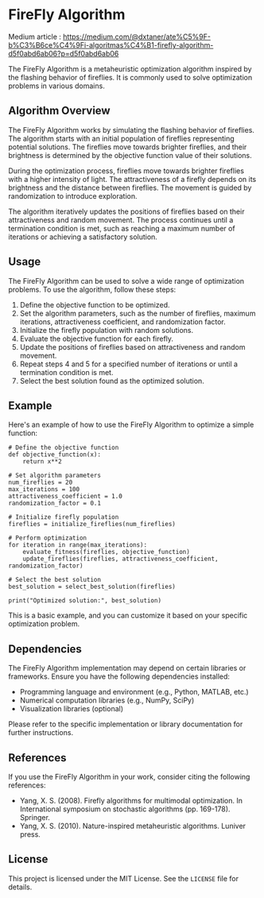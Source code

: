 FireFly Algorithm
=================

Medium article : https://medium.com/@dxtaner/ate%C5%9F-b%C3%B6ce%C4%9Fi-algoritmas%C4%B1-firefly-algorithm-d5f0abd6ab06?p=d5f0abd6ab06


The FireFly Algorithm is a metaheuristic optimization algorithm inspired by the flashing behavior of fireflies. It is commonly used to solve optimization problems in various domains.

Algorithm Overview
------------------

The FireFly Algorithm works by simulating the flashing behavior of fireflies. The algorithm starts with an initial population of fireflies representing potential solutions. The fireflies move towards brighter fireflies, and their brightness is determined by the objective function value of their solutions.

During the optimization process, fireflies move towards brighter fireflies with a higher intensity of light. The attractiveness of a firefly depends on its brightness and the distance between fireflies. The movement is guided by randomization to introduce exploration.

The algorithm iteratively updates the positions of fireflies based on their attractiveness and random movement. The process continues until a termination condition is met, such as reaching a maximum number of iterations or achieving a satisfactory solution.

Usage
-----

The FireFly Algorithm can be used to solve a wide range of optimization problems. To use the algorithm, follow these steps:

1.  Define the objective function to be optimized.
2.  Set the algorithm parameters, such as the number of fireflies, maximum iterations, attractiveness coefficient, and randomization factor.
3.  Initialize the firefly population with random solutions.
4.  Evaluate the objective function for each firefly.
5.  Update the positions of fireflies based on attractiveness and random movement.
6.  Repeat steps 4 and 5 for a specified number of iterations or until a termination condition is met.
7.  Select the best solution found as the optimized solution.

Example
-------

Here's an example of how to use the FireFly Algorithm to optimize a simple function:

    
    # Define the objective function
    def objective_function(x):
        return x**2
    
    # Set algorithm parameters
    num_fireflies = 20
    max_iterations = 100
    attractiveness_coefficient = 1.0
    randomization_factor = 0.1
    
    # Initialize firefly population
    fireflies = initialize_fireflies(num_fireflies)
    
    # Perform optimization
    for iteration in range(max_iterations):
        evaluate_fitness(fireflies, objective_function)
        update_fireflies(fireflies, attractiveness_coefficient, randomization_factor)
        
    # Select the best solution
    best_solution = select_best_solution(fireflies)
    
    print("Optimized solution:", best_solution)
      

This is a basic example, and you can customize it based on your specific optimization problem.

Dependencies
------------

The FireFly Algorithm implementation may depend on certain libraries or frameworks. Ensure you have the following dependencies installed:

*   Programming language and environment (e.g., Python, MATLAB, etc.)
*   Numerical computation libraries (e.g., NumPy, SciPy)
*   Visualization libraries (optional)

Please refer to the specific implementation or library documentation for further instructions.

References
----------

If you use the FireFly Algorithm in your work, consider citing the following references:

*   Yang, X. S. (2008). Firefly algorithms for multimodal optimization. In International symposium on stochastic algorithms (pp. 169-178). Springer.
*   Yang, X. S. (2010). Nature-inspired metaheuristic algorithms. Luniver press.

License
-------

This project is licensed under the MIT License. See the `LICENSE` file for details.
